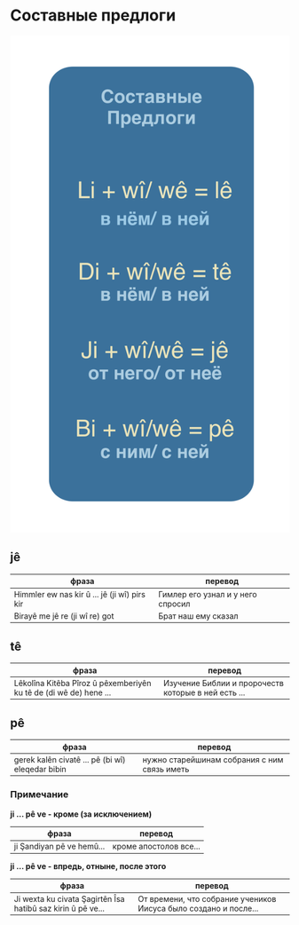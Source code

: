 # Составные предлоги

![Составные глаголы](../assets/Составные-предлоги/Составные-предлоги.png)

## jê

|фраза|перевод|
|-|-|
|Himmler ew nas kir û ... jê (ji wî) pirs kir|Гимлер его узнал и у него спросил|
|Birayê me jê re (ji wî re) got|Брат наш ему сказал|

## tê

|фраза|перевод|
|-|-|
|Lêkolîna Kitêba Pîroz û pêxemberiyên ku tê de (di wê de) hene ...|Изучение Библии и пророчеств которые в ней есть ...|

## pê

|фраза|перевод|
|-|-|
|gerek kalên civatê ... pê (bi wî) eleqedar bibin|нужно старейшинам собрания с ним связь иметь|

### Примечание
**ji ... pê ve - кроме (за исключением)**

|фраза|перевод|
|-|-|
|ji Şandiyan pê ve hemû...|кроме апостолов все...|

**ji ... pê ve - впредь, отныне, после этого**

|фраза|перевод|
|-|-|
|Ji wexta ku civata Şagirtên Îsa hatibû saz kirin û pê ve...|От времени, что собрание учеников Иисуса было создано и после...|